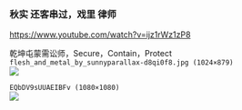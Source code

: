### 秋实 还客串过，戏里 律师
https://www.youtube.com/watch?v=ijz1rWz1zP8

乾坤屯蒙需讼师，Secure，Contain，Protect
`flesh_and_metal_by_sunnyparallax-d8qi0f8.jpg (1024×879)`<br>
![](https://images-wixmp-ed30a86b8c4ca887773594c2.wixmp.com/f/ec13709a-43f2-4b25-9089-5967ff8b5874/d8qi0f8-0434ca0a-f8e9-4efb-b149-a44bd4825989.jpg/v1/fill/w_1024,h_879,q_75,strp/flesh_and_metal_by_sunnyparallax-d8qi0f8.jpg?token=eyJ0eXAiOiJKV1QiLCJhbGciOiJIUzI1NiJ9.eyJpc3MiOiJ1cm46YXBwOjdlMGQxODg5ODIyNjQzNzNhNWYwZDQxNWVhMGQyNmUwIiwic3ViIjoidXJuOmFwcDo3ZTBkMTg4OTgyMjY0MzczYTVmMGQ0MTVlYTBkMjZlMCIsImF1ZCI6WyJ1cm46c2VydmljZTppbWFnZS5vcGVyYXRpb25zIl0sIm9iaiI6W1t7InBhdGgiOiIvZi9lYzEzNzA5YS00M2YyLTRiMjUtOTA4OS01OTY3ZmY4YjU4NzQvZDhxaTBmOC0wNDM0Y2EwYS1mOGU5LTRlZmItYjE0OS1hNDRiZDQ4MjU5ODkuanBnIiwid2lkdGgiOiI8PTEwMjQiLCJoZWlnaHQiOiI8PTg3OSJ9XV19.Ny0PQnPq0z6NpggUDZUs27tXBWZK4Lut7lBzrVQjHxo)

`EQbDV9sUUAEIBFv (1080×1080)`<br>
![](https://pbs.twimg.com/media/EQbDV9sUUAEIBFv?format=jpg&name=orig)
